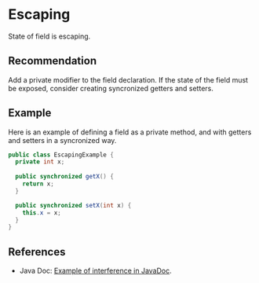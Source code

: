 # Escaping
State of field is escaping.


## Recommendation
Add a private modifier to the field declaration. If the state of the field must be exposed, consider creating syncronized getters and setters.


## Example
Here is an example of defining a field as a private method, and with getters and setters in a syncronized way.


```java
public class EscapingExample {
  private int x;
  
  public synchronized getX() {
    return x;
  }

  public synchronized setX(int x) {
    this.x = x;
  }
}

```

## References
* Java Doc: [Example of interference in JavaDoc](https://docs.oracle.com/javase/tutorial/essential/concurrency/interfere.html).
